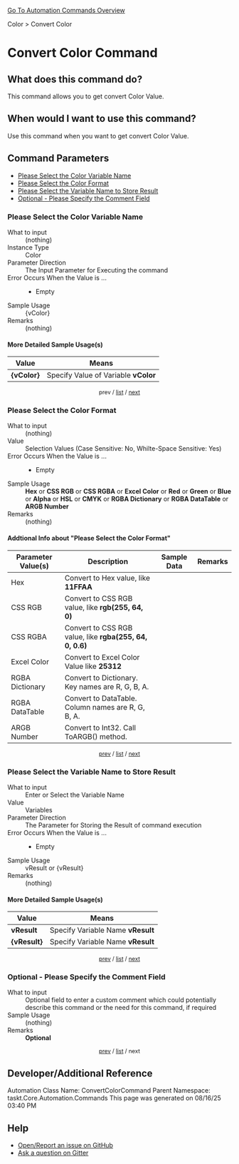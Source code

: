 <!--TITLE: Convert Color Command -->
<!-- SUBTITLE: a command in the Color group. -->
[Go To Automation Commands Overview](/automation-commands.md)


Color &gt; Convert Color


# Convert Color Command


## What does this command do?
This command allows you to get convert Color Value.


## When would I want to use this command?
Use this command when you want to get convert Color Value.


<a id="param_list"></a>
## Command Parameters
- [Please Select the Color Variable Name](#param_0)
- [Please Select the Color Format](#param_1)
- [Please Select the Variable Name to Store Result](#param_2)
- [Optional - Please Specify the Comment Field](#param_3)


<a id="param_0"></a>
### Please Select the Color Variable Name


<dl>
<dt>What to input</dt><dd>(nothing)</dd>
<dt>Instance Type</dt><dd>Color</dd>
<dt>Parameter Direction</dt><dd>The Input Parameter for Executing the command</dd>
<dt>Error Occurs When the Value is ...</dt><dd><ul>
<li>Empty</li>
</ul></dd>
<dt>Sample Usage</dt><dd>{vColor}</dd>
<dt>Remarks</dt><dd>(nothing)</dd>
</dl>




#### More Detailed Sample Usage(s)
| Value | Means |
|---|---|
| <strong>{vColor}</strong> | Specify Value of Variable **vColor** |


<div style="font-size: 90%; text-align: center">


prev / [list](#param_list) / [next](#param_1)


</div>


<a id="param_1"></a>
### Please Select the Color Format


<dl>
<dt>What to input</dt><dd>(nothing)</dd>
<dt>Value</dt><dd>Selection Values (Case Sensitive: No, Whilte-Space Sensitive: Yes)</dd>
<dt>Error Occurs When the Value is ...</dt><dd><ul>
<li>Empty</li>
</ul></dd>
<dt>Sample Usage</dt><dd><strong>Hex</strong> or  <strong>CSS RGB</strong> or  <strong>CSS RGBA</strong> or  <strong>Excel Color</strong> or  <strong>Red</strong> or  <strong>Green</strong> or  <strong>Blue</strong> or  <strong>Alpha</strong> or  <strong>HSL</strong> or  <strong>CMYK</strong> or  <strong>RGBA Dictionary</strong> or  <strong>RGBA DataTable</strong> or  <strong>ARGB Number</strong></dd>
<dt>Remarks</dt><dd>(nothing)</dd>
</dl>


#### Addtional Info about &quot;Please Select the Color Format&quot;
| Parameter Value(s) | Description   | Sample Data 	| Remarks  	|
| ---             | ---           | ---          | ---       |
|Hex|Convert to Hex value, like **11FFAA**|||
|CSS RGB|Convert to CSS RGB value, like **rgb(255, 64, 0)**|||
|CSS RGBA|Convert to CSS RGB value, like **rgba(255, 64, 0, 0.6)**|||
|Excel Color|Convert to Excel Color Value like **25312**|||
|RGBA Dictionary|Convert to Dictionary. Key names are R, G, B, A.|||
|RGBA DataTable|Convert to DataTable. Column names are R, G, B, A.|||
|ARGB Number|Convert to Int32. Call ToARGB() method.|||


<div style="font-size: 90%; text-align: center">


[prev](#param_1) / [list](#param_list) / [next](#param_2)


</div>


<a id="param_2"></a>
### Please Select the Variable Name to Store Result


<dl>
<dt>What to input</dt><dd>Enter or Select the Variable Name</dd>
<dt>Value</dt><dd>Variables</dd>
<dt>Parameter Direction</dt><dd>The Parameter for Storing the Result of command execution</dd>
<dt>Error Occurs When the Value is ...</dt><dd><ul>
<li>Empty</li>
</ul></dd>
<dt>Sample Usage</dt><dd>vResult or {vResult}</dd>
<dt>Remarks</dt><dd>(nothing)</dd>
</dl>




#### More Detailed Sample Usage(s)
| Value | Means |
|---|---|
| <strong>vResult</strong> | Specify Variable Name **vResult** |
| <strong>{vResult}</strong> | Specify Variable Name **vResult** |


<div style="font-size: 90%; text-align: center">


[prev](#param_2) / [list](#param_list) / [next](#param_3)


</div>


<a id="param_3"></a>
### Optional - Please Specify the Comment Field


<dl>
<dt>What to input</dt><dd>Optional field to enter a custom comment which could potentially describe this command or the need for this command, if required</dd>
<dt>Sample Usage</dt><dd>(nothing)</dd>
<dt>Remarks</dt><dd><strong>Optional</strong><br></dd>
</dl>




<div style="font-size: 90%; text-align: center">


[prev](#param_3) / [list](#param_list) / next


</div>


## Developer/Additional Reference
Automation Class Name: ConvertColorCommand
Parent Namespace: taskt.Core.Automation.Commands
This page was generated on 08/16/25 03:40 PM


## Help
- [Open/Report an issue on GitHub](https://github.com/rcktrncn/taskt/issues/new)
- [Ask a question on Gitter](https://gitter.im/taskt-rpa/Lobby)

